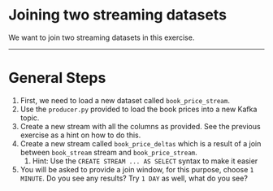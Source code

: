 # Joining two streaming datasets

We want to join two streaming datasets in this exercise.

---

# General Steps

1. First, we need to load a new dataset called `book_price_stream`.
2. Use the `producer.py` provided to load the book prices into a new Kafka topic.
3. Create a new stream with all the columns as provided. See the previous exercise as a hint on how to do this.
4. Create a new stream called `book_price_deltas` which is a result of a join between `book_stream` stream and `book_price_stream`.
   1. Hint: Use the `CREATE STREAM ... AS SELECT` syntax to make it easier
5. You will be asked to provide a join window, for this purpose, choose `1 MINUTE`. Do you see any results? Try `1 DAY` as well, what do you see?


